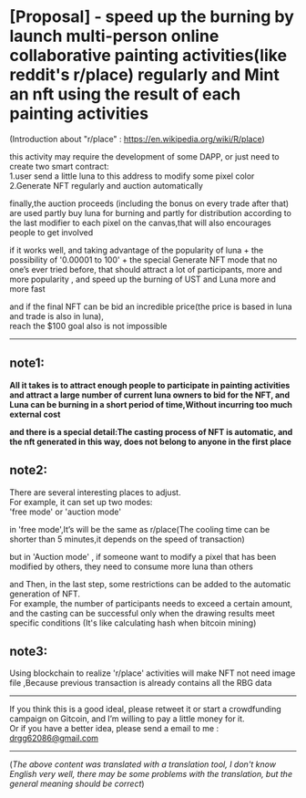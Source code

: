 
# [Proposal] - speed up the burning by launch multi-person online collaborative painting activities(like reddit's r/place) regularly and Mint an nft using the result of each painting activities

(Introduction about "r/place" : https://en.wikipedia.org/wiki/R/place)

this activity may require the development of some DAPP,
or just need to create two smart contract:  
1.user send a little luna to this address to modify some pixel color  
2.Generate NFT regularly and auction automatically  


finally,the auction proceeds (including the bonus on every trade after that) are used partly buy luna for burning and partly for distribution according to the last modifier to each pixel on the canvas,that will also encourages people to get involved  


if it works well, and taking advantage of the popularity of luna + the possibility of '0.00001 to 100' + the special Generate NFT mode that no one’s ever tried before, 
that should attract a lot of participants, more and more popularity , and speed up the burning of UST and Luna more and more fast  

and if the final NFT can be bid an incredible price(the price is based in luna and trade is also in luna),  
reach the $100 goal also is not impossible  


------------------------------------------------------------------------------------------------------------------------------------------

## note1:

**All it takes is to attract enough people to participate in painting activities and attract a large number of current luna owners to bid for the NFT, and Luna can be burning in a short period of time,Without incurring too much external cost**  

**and there is a special detail:The casting process of NFT is automatic, and the nft generated in this way, does not belong to anyone in the first place**


## note2:

There are several interesting places to adjust.   
For example, it can set up two modes:    
'free mode' or 'auction mode'  

in 'free mode',It’s will be the same as r/place(The cooling time can be shorter than 5 minutes,it depends on the speed of transaction)  

but in 'Auction mode' , if someone want to modify a pixel that has been modified by others, they need to consume more luna than others  

and Then, in the last step, some restrictions can be added to the automatic generation of NFT.   
For example, the number of participants needs to exceed a certain amount, and the casting can be successful only when the drawing results meet specific conditions (It's like calculating hash when bitcoin mining)  


## note3:

Using blockchain to realize 'r/place' activities will make NFT not need image file ,Because previous transaction is already contains all the RBG data  


------------------------------------------------------------------------------------------------------------------------------------------






 If you think this is a good ideal, please retweet it or start a crowdfunding campaign on Gitcoin, and I’m willing to pay a little money for it.  
 Or if you have a better idea, please send a email to me :  drgg62086@gmail.com

------------------------------------------------------------------------------------------------------------------------------------------


(_The above content was translated with a translation tool, I don't know English very well, there may be some problems with the translation, but the general meaning should be correct_)

